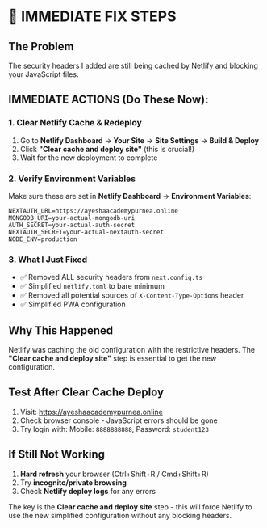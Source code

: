 # 🚨 IMMEDIATE FIX STEPS

## The Problem
The security headers I added are still being cached by Netlify and blocking your JavaScript files.

## IMMEDIATE ACTIONS (Do These Now):

### 1. Clear Netlify Cache & Redeploy
1. Go to **Netlify Dashboard** → **Your Site** → **Site Settings** → **Build & Deploy**
2. Click **"Clear cache and deploy site"** (this is crucial!)
3. Wait for the new deployment to complete

### 2. Verify Environment Variables
Make sure these are set in **Netlify Dashboard** → **Environment Variables**:
```
NEXTAUTH_URL=https://ayeshaacademypurnea.online
MONGODB_URI=your-actual-mongodb-uri
AUTH_SECRET=your-actual-auth-secret
NEXTAUTH_SECRET=your-actual-nextauth-secret
NODE_ENV=production
```

### 3. What I Just Fixed
- ✅ Removed ALL security headers from `next.config.ts`
- ✅ Simplified `netlify.toml` to bare minimum
- ✅ Removed all potential sources of `X-Content-Type-Options` header
- ✅ Simplified PWA configuration

## Why This Happened
Netlify was caching the old configuration with the restrictive headers. The **"Clear cache and deploy site"** step is essential to get the new configuration.

## Test After Clear Cache Deploy
1. Visit: https://ayeshaacademypurnea.online
2. Check browser console - JavaScript errors should be gone
3. Try login with: Mobile: `8888888888`, Password: `student123`

## If Still Not Working
1. **Hard refresh** your browser (Ctrl+Shift+R / Cmd+Shift+R)
2. Try **incognito/private browsing**
3. Check **Netlify deploy logs** for any errors

The key is the **Clear cache and deploy site** step - this will force Netlify to use the new simplified configuration without any blocking headers.